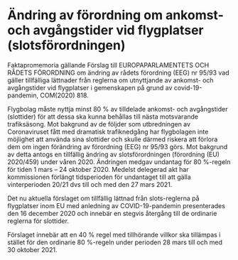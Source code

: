 # Ändring av förordning om ankomst- och avgångstider vid flygplatser (slotsförordningen)

Faktapromemoria gällande Förslag till EUROPAPARLAMENTETS OCH RÅDETS FÖRORDNING om ändring av rådets förordning (EEG) nr 95/93 vad gäller tillfälliga lättnader från reglerna om utnyttjande av ankomst\- och avgångstider vid flygplatser i gemenskapen på grund av covid\-19\-pandemin, COM(2020\) 818\.

Flygbolag måste nyttja minst 80 % av tilldelade ankomst\- och avgångstider (slottider) för att dessa ska kunna behållas till nästa motsvarande trafiksäsong. Mot bakgrund av de följder som utbredningen av Coronaviruset fått med dramatisk trafiknedgång har flygbolagen inte möjlighet att använda sina slottider och skulle därmed riskera att förlora dem om ingen förändring av förordning (EEG) nr 95/93 görs. Mot bakgrund av detta antogs en tillfällig ändring av slotsförordningen (förordning (EU) 2020/459\) under våren 2020\. Ändringen medgav undantag för 80 %\-regeln för tiden 1 mars – 24 oktober 2020\. Medelst delegerad akt har kommissionen förlängt tidsperioden för undantaget till att gälla vinterperioden 20/21 dvs till och med den 27 mars 2021\.

Det nu aktuella förslaget om tillfällig lättnad från slots\-reglerna på flygplatser inom EU med anledning av COVID\-19\-pandemin presenterades den 16 december 2020 och innebär en stegvis återgång till de ordinarie reglerna för slottider.

Förslaget innebär att en 40 % regel med tillhörande villkor ska tillämpas i stället för den ordinarie 80 %\-regeln under perioden 28 mars till och med 30 oktober 2021\.
